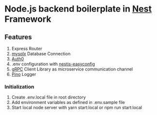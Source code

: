 # Node.js backend boilerplate in [Nest](https://nestjs.com/) Framework

## Features

1. Express Router
2. [mysqlx](https://www.npmjs.com/package/mysqlx) Database Connection
3. [Auth0](https://auth0.com/)
4. .env configuration with [nestjs-easyconfig](https://www.npmjs.com/package/nestjs-easyconfig)
5. [gRPC](https://grpc.io/) Client Library as microservice communication channel
6. [Pino](https://getpino.io/) Logger
  
### Initialization

1. Create .env.local file in root directory
2. Add environment variables as defined in .env.sample file
3. Start local node server with yarn start:local or npm run start:local
